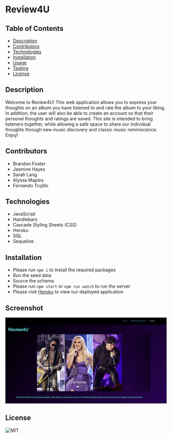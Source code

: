# Review4U

 

  ## Table of Contents
  - [Description](#description)
  - [Contributors](#contributors)
  - [Technologies](#technologies)
  - [Installation](#install)
  - [Usage](#usage)
  - [Testing](#test)
  - [License](#license)

  ## Description
Welcome to Review4U! This web application allows you to express your thoughts on an album you have listened to and rate the album to your liking. In addition, the user will also be able to create an account so that their personal thoughts and ratings are saved. This site is intended to bring listeners together, while allowing a safe space to share our individual thoughts through new music discovery and classic music reminiscence. Enjoy!
  
  ## Contributors
  - Brandon Foster
  - Jasmine Hayes
  - Sarah Lang
  - Alyssa Maples
  - Fernando Trujillo
  
  ## Technologies
  - JavaScript
  - Handlebars
  - Cascade Styling Sheets (CSS)
  - Heroku
  - SQL
  - Sequelize
  ## Installation
  - Please run ```npm i``` to install the required packages
  - Run the seed data
  - Source the schema
  - Please run ```npm start``` or ```npm run watch``` to run the server
  - Please visit [Heroku](https://music-review-4-u.herokuapp.com/) to view our deployed application
  
  ## Screenshot
![image](./assets/review4u.png)

  ## License 
![MIT](https://img.shields.io/badge/license-MIT-blue/style=plastic)
  

  
